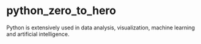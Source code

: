 # python_zero_to_hero
Python is extensively used in data analysis, visualization, machine learning and artificial intelligence.
